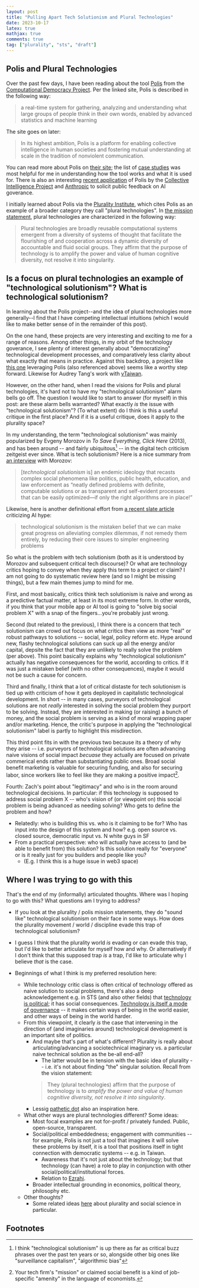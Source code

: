 ```yaml
---
layout: post
title: "Pulling Apart Tech Solutionism and Plural Technologies"
date: 2023-10-17
latex: true
mathjax: true
comments: true
tag: ["plurality", "sts", "draft"]
---
```


## Polis and Plural Technologies

Over the past few days, I have been reading about the tool [Polis](https://compdemocracy.org/Polis/) from the [Computational Democracy Project](https://compdemocracy.org/). Per the linked site, Polis is described in the following way:

> a real-time system for gathering, analyzing and understanding what large groups of people think in their own words, enabled by advanced statistics and machine learning

The site goes on later:

> In its highest ambition, Polis is a platform for enabling collective intelligence in human societies and fostering mutual understanding at scale in the tradition of nonviolent communication.

You can read more about Polis on [their site](https://compdemocracy.org/Polis/); the list of [case studies](https://compdemocracy.org/Case-studies/) was most helpful for me in understanding how the tool works and what it is used for. There is also an interesting [recent application](https://www.anthropic.com/index/collective-constitutional-ai-aligning-a-language-model-with-public-input) of Polis by the [Collective Intelligence Project](https://cip.org/) and [Anthropic](https://www.anthropic.com/) to solicit public feedback on AI goverance.

I initially learned about Polis via the [Plurality Institute](https://www.plurality.institute/), which cites Polis as an example of a broader category they call "plural technologies". In [the mission statement](https://docs.google.com/document/d/1R8BYn47a1yfqXwk2LSplBUChhEZQSgL92xKfV5pMXsk/edit), plural technologies are characterized in the following way:

> Plural technologies are broadly reusable computational systems emergent from a diversity of systems of thought that facilitate the flourishing of and cooperation across a dynamic diversity of accountable and fluid social groups. They affirm that the purpose of technology is to amplify the power and value of human cognitive diversity, not resolve it into singularity.

## Is a focus on plural technologies an example of "technological solutionism"? What is technological solutionism?

In learning about the Polis project--and the idea of plural technologies more generally--I find that I have competing intellectual intuitions (which I would like to make better sense of in the remainder of this post).

On the one hand, these projects are very interesting and exciting to me for a range of reasons. Among other things, in my orbit of the technology goverance, I see plenty of interest generally about "democratizing" technological development processes, and comparatively less clarity about what exactly that means in practice. Against this backdrop, a project like [this one](https://www.anthropic.com/index/collective-constitutional-ai-aligning-a-language-model-with-public-input) leveraging Polis (also referenced above) seems like a worthy step forward. Likewise for Audrey Tang's work with [vTaiwan](info.vtaiwan.tw).

However, on the other hand, when I read the visions for Polis and plural technologies, it's hard not to have my "technological solutionism" alarm bells go off. The question I would like to start to answer (for myself) in this post: are these alarm bells warranted? What exactly _is_ the issue with "technological solutionism"? (To what extent) do I think is this a useful critique in the first place? And if it is a useful critique, does it apply to the plurality space?

In my understanding, the term "technological solutionism" was mainly popularized by Evgeny Morozov in _To Save Everything, Click Here_ (2013), and has been around -- and fairly ubiquitous[^1] -- in the digital tech criticism zeitgeist ever since. What is tech solutionism? Here is a nice summary from [an interview](https://www.publicbooks.org/the-folly-of-technological-solutionism-an-interview-with-evgeny-morozov/) with Morozov:

> [*technological solutionism* is] an endemic ideology that recasts complex social phenomena like politics, public health, education, and law enforcement as “neatly defined problems with definite, computable solutions or as transparent and self-evident processes that can be easily optimized—if only the right algorithms are in place!”

Likewise, here is another definitional effort from [a recent slate article](https://slate.com/technology/2023/03/chatgpt-artificial-intelligence-solutionism-hype.html) criticizing AI hype:

> technological solutionism is the mistaken belief that we can make great progress on alleviating complex dilemmas, if not remedy them entirely, by reducing their core issues to simpler engineering problems

So what is the problem with tech solutionism (both as it is understood by Morozov and subsequent critical tech discourse)? Or what are technology critics hoping to convey when they apply this term to a project or claim? I am not going to do systematic review here (and so I might be missing things), but a few main themes jump to mind for me.

First, and most basically, critics think tech solutionism is naive and wrong as a predictive factual matter, at least in its most extreme form. In other words, if you think that your mobile app or AI tool is going to "solve big social problem X" with a snap of the fingers...you're probably just wrong.

Second (but related to the previous), I think there is a concern that tech solutionism can crowd out focus on what critics then view as more "real" or robust pathways to solutions -- social, legal, policy reform etc. Hype around new, flashy technological solutions can suck up all the energy and/or capital, depsite the fact that they are unlikely to really solve the problem (per above). This point basically explains why "technological solutionism" actually has negative consequences for the world, according to critics. If it was just a mistaken belief (with no other consequences), maybe it would not be such a cause for concern. 

Third and finally, I think that a lot of critical distaste for tech solutionism is tied up with criticism of how it gets deployed in capitalistic technological development. In short -- in many cases, purveyors of technological solutions are not _really_ interested in solving the social problem they purport to be solving. Instead, they are interested in making (or raising) a bunch of money, and the social problem is serving as a kind of moral wrapping paper and/or marketing. Hence, the critic's purpose in applying the "technological solutionism" label is partly to highlight this misdirection. 

This third point fits in with the previous two because its a theory of why they arise -- i.e. purveyors of technological solutions are often advancing naive visions of social impact *becuase* they actually are focused on private commerical ends rather than substantiating public ones. Broad social benefit marketing is valuable for securing funding, and also for securing labor, since workers like to feel like they are making a positive impact[^2]. 

Fourth: Zach's point about "legitimacy" and who is in the room around technological decisions. In particular: if this technology is supposed to address social problem X -- who's vision of (or viewpoint on) this social problem is being advanced as needing solving? Who gets to define the problem and how? 
* Relatedly: who is building this vs. who is it claiming to be for? Who has input into the design of this system and how? e.g. open source vs. closed source, democratic input vs. N white guys in SF
* From a practical perspective: who will actually have access to (and be able to benefit from) this solution? Is this solution really for "everyone" or is it really just for you builders and people like you? 
   * (E.g. I think this is a huge issue in web3 space)

## Where I was trying to go with this

That's the end of my (informally) articulated thoughts. Where was I hoping to go with this? What questions am I trying to address?

* If you look at the plurality / polis mission statements, they do "sound like" technological solutionism on their face in some ways. How does the plurality movement / world / discipline evade this trap of technological solutionism? 
* I guess I think that the plurality world *is* evading or can evade this trap, but I'd like to better articulate for myself how and why. Or alternatively if I don't think that this supposed trap *is* a trap, I'd like to articulate why I believe *that* is the case. 

* Beginnings of what I think is my preferred resolution here: 
   * While technology critic class is often critical of technology offered as naive solution to social problems, there's also a deep acknowledgement e.g. in STS (and also other fields) that [technology is political](https://www.jstor.org/stable/20024652); it has social consequences. [Technology is itself a mode of governance](https://jeffreyfossett.com/2023/10/18/my-lens-on-technology.html) -- it makes certain ways of being in the world easier, and other ways of being in the world harder. 
   * From this viewpoint, it clearly *is* the case that intervening in the direction of (and imaginaries around) technological development is an important site of politics. 
      * And maybe that's part of what's different? Plurality is really about articulating/advancing a sociotechnical imaginary vs. a particular naive technical solution as the be-all end-all? 
         * The latter would be in tension with the basic idea of plurality -- i.e. it's not about finding "the" singular solution. Recall  from the vision statement:
         > They (plural technologies) affirm that the purpose of technology is to _amplify the power and value of human cognitive diversity, not resolve it into singularity_.
      * Lessig [pathetic dot](https://en.wikipedia.org/wiki/Pathetic_dot_theory) also an inspiration here. 
   * What other ways are plural technologies different? Some ideas: 
      * Most focal examples are not for-profit / privately funded. Public, open-source, transparent. 
      * Social/political embeddedness; engagement with communities -- for example, Polis is not just a tool that imagines it will solve these problems by itself, it is a tool that positions itself in tight connection with democratic systems -- e.g. in Taiwan.  
         * Awareness that it's not just about the technology; but that technology (can have) a role to play in conjunction with other social/political/institutional forces.
         * Relation to [Ezrahi](https://www.amazon.com/Descent-Icarus-Transformation-Contemporary-Democracy/dp/067419828X). 
      * Broader intellectual grounding in economics, political theory, philosophy etc. 
   * Other thoughts? 
      * Some related ideas [here](https://jeffreyfossett.com/2023/10/25/brainstorm-on-plurality-and-quant-social-science.html) about plurality and social science in particular. 

## Footnotes

[^1]: I think "technological solutionism" is up there as far as critical buzz phrases over the past ten years or so, alongside other big ones like "surveillance capitalism", "algorithmic bias"

[^2]: Your tech firm's "mission" or claimed social benefit is a kind of job-specific "amenity" in the language of economists. 